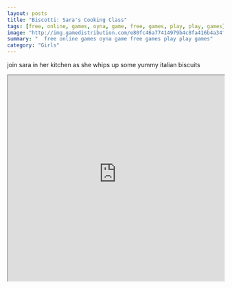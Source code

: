 ```yaml
---
layout: posts
title: "Biscotti: Sara's Cooking Class"
tags: [free, online, games, oyna, game, free, games, play, play, games]
image: "http://img.gamedistribution.com/e80fc46a77414979b4c8fa416b4a34fd.jpg"
summary: "  free online games oyna game free games play play games"
category: "Girls"
---
```


join sara in her kitchen as she whips up some yummy italian biscuits

<iframe width="100%" height="480px;" src="http://flash.gamedistribution.com?game=e80fc46a77414979b4c8fa416b4a34fd"></iframe>